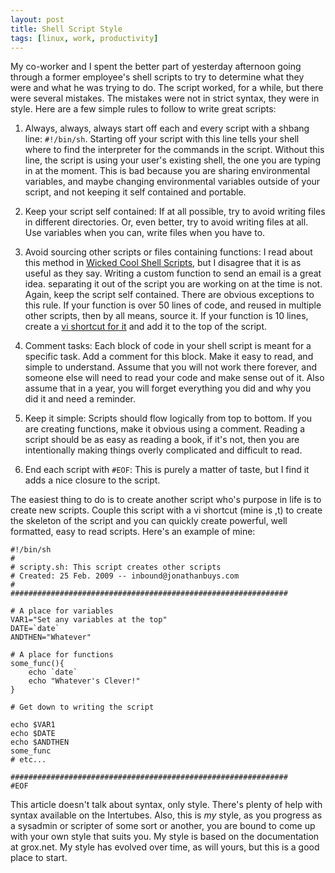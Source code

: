 ```yaml
--- 
layout: post
title: Shell Script Style
tags: [linux, work, productivity]
---
```


My co-worker and I spent the better part of yesterday afternoon going through a former employee's shell scripts to try to determine what they were and what he was trying to do. The script worked, for a while, but there were several mistakes. The mistakes were not in strict syntax, they were in style. Here are a few simple rules to follow to write great scripts:
 
1. Always, always, always start off each and every script with a shbang line: `#!/bin/sh`. Starting off your script with this line tells your shell where to find the interpreter for the commands in the script. Without this line, the script is using your user's existing shell, the one you are typing in at the moment. This is bad because you are sharing environmental variables, and maybe changing environmental variables outside of your script, and not keeping it self contained and portable. 
 
2. Keep your script self contained: If at all possible, try to avoid writing files in different directories. Or, even better, try to avoid writing files at all. Use variables when you can, write files when you have to. 

3. Avoid sourcing other scripts or files containing functions: I read about this method in [Wicked Cool Shell Scripts][1], but I disagree that it is as useful as they say. Writing a custom function to send an email is a great idea. separating it out of the script you are working on at the time is not. Again, keep the script self contained. There are obvious exceptions to this rule. If your function is over 50 lines of code, and reused in multiple other scripts, then by all means, source it. If your function is 10 lines, create a [vi shortcut for it][2] and add it to the top of the script. 

4. Comment tasks: Each block of code in your shell script is meant for a specific task. Add a comment for this block. Make it easy to read, and simple to understand. Assume that you will not work there forever, and someone else will need to read your code and make sense out of it. Also assume that in a year, you will forget everything you did and why you did it and need a reminder.

5. Keep it simple: Scripts should flow logically from top to bottom. If you are creating functions, make it obvious using a comment. Reading a script should be as easy as reading a book, if it's not, then you are intentionally making things overly complicated and difficult to read. 

6. End each script with `#EOF`: This is purely a matter of taste, but I find it adds a nice closure to the script. 

The easiest thing to do is to create another script who's purpose in life is to create new scripts. Couple this script with a vi shortcut (mine is ,t) to create the skeleton of the script and you can quickly create powerful, well formatted, easy to read scripts. Here's an example of mine: 
    
    #!/bin/sh
    # 
    # scripty.sh: This script creates other scripts
    # Created: 25 Feb. 2009 -- inbound@jonathanbuys.com 
    #
    ##############################################################
    
    # A place for variables
    VAR1="Set any variables at the top"
    DATE=`date`
    ANDTHEN="Whatever"
    
    # A place for functions
    some_func(){
        echo `date`
        echo "Whatever's Clever!"
    }
    
    # Get down to writing the script
    
    echo $VAR1
    echo $DATE
    echo $ANDTHEN
    some_func
    # etc...
    
    ##############################################################
    #EOF
    

This article doesn't talk about syntax, only style. There's plenty of help with syntax available on the Intertubes. Also, this is _my_ style, as you progress as a sysadmin or scripter of some sort or another, you are bound to come up with your own style that suits you. My style is based on the documentation at grox.net. My style has evolved over time, as will yours, but this is a good place to start.  

[1]: http://www.intuitive.com/wicked/
[2]: http://grox.net/doc/unix/exrc.php
